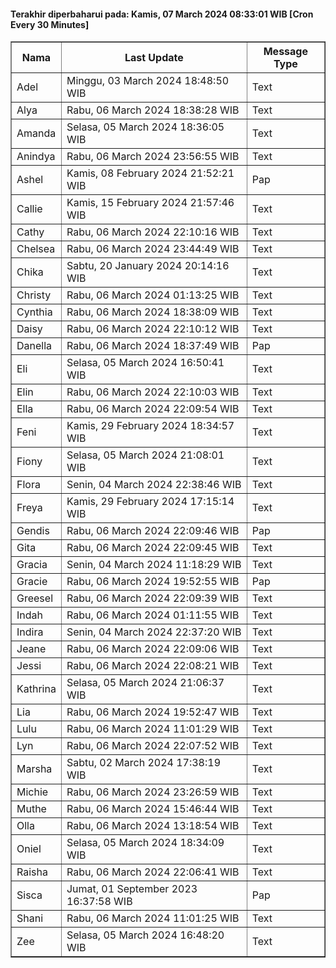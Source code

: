 #### Terakhir diperbaharui pada: Kamis, 07 March 2024 08:33:01 WIB [Cron Every 30 Minutes]

<table border='1'><tr><th>Nama</th><th>Last Update</th><th>Message Type</th></tr><tr><td>Adel</td><td>Minggu, 03 March 2024 18:48:50 WIB</td><td>Text</td></tr><tr><td>Alya</td><td>Rabu, 06 March 2024 18:38:28 WIB</td><td>Text</td></tr><tr><td>Amanda</td><td>Selasa, 05 March 2024 18:36:05 WIB</td><td>Text</td></tr><tr><td>Anindya</td><td>Rabu, 06 March 2024 23:56:55 WIB</td><td>Text</td></tr><tr><td>Ashel</td><td>Kamis, 08 February 2024 21:52:21 WIB</td><td>Pap</td></tr><tr><td>Callie</td><td>Kamis, 15 February 2024 21:57:46 WIB</td><td>Text</td></tr><tr><td>Cathy</td><td>Rabu, 06 March 2024 22:10:16 WIB</td><td>Text</td></tr><tr><td>Chelsea</td><td>Rabu, 06 March 2024 23:44:49 WIB</td><td>Text</td></tr><tr><td>Chika</td><td>Sabtu, 20 January 2024 20:14:16 WIB</td><td>Text</td></tr><tr><td>Christy</td><td>Rabu, 06 March 2024 01:13:25 WIB</td><td>Text</td></tr><tr><td>Cynthia</td><td>Rabu, 06 March 2024 18:38:09 WIB</td><td>Text</td></tr><tr><td>Daisy</td><td>Rabu, 06 March 2024 22:10:12 WIB</td><td>Text</td></tr><tr><td>Danella</td><td>Rabu, 06 March 2024 18:37:49 WIB</td><td>Pap</td></tr><tr><td>Eli</td><td>Selasa, 05 March 2024 16:50:41 WIB</td><td>Text</td></tr><tr><td>Elin</td><td>Rabu, 06 March 2024 22:10:03 WIB</td><td>Text</td></tr><tr><td>Ella</td><td>Rabu, 06 March 2024 22:09:54 WIB</td><td>Text</td></tr><tr><td>Feni</td><td>Kamis, 29 February 2024 18:34:57 WIB</td><td>Text</td></tr><tr><td>Fiony</td><td>Selasa, 05 March 2024 21:08:01 WIB</td><td>Text</td></tr><tr><td>Flora</td><td>Senin, 04 March 2024 22:38:46 WIB</td><td>Text</td></tr><tr><td>Freya</td><td>Kamis, 29 February 2024 17:15:14 WIB</td><td>Text</td></tr><tr><td>Gendis</td><td>Rabu, 06 March 2024 22:09:46 WIB</td><td>Pap</td></tr><tr><td>Gita</td><td>Rabu, 06 March 2024 22:09:45 WIB</td><td>Text</td></tr><tr><td>Gracia</td><td>Senin, 04 March 2024 11:18:29 WIB</td><td>Text</td></tr><tr><td>Gracie</td><td>Rabu, 06 March 2024 19:52:55 WIB</td><td>Pap</td></tr><tr><td>Greesel</td><td>Rabu, 06 March 2024 22:09:39 WIB</td><td>Text</td></tr><tr><td>Indah</td><td>Rabu, 06 March 2024 01:11:55 WIB</td><td>Text</td></tr><tr><td>Indira</td><td>Senin, 04 March 2024 22:37:20 WIB</td><td>Text</td></tr><tr><td>Jeane</td><td>Rabu, 06 March 2024 22:09:06 WIB</td><td>Text</td></tr><tr><td>Jessi</td><td>Rabu, 06 March 2024 22:08:21 WIB</td><td>Text</td></tr><tr><td>Kathrina</td><td>Selasa, 05 March 2024 21:06:37 WIB</td><td>Text</td></tr><tr><td>Lia</td><td>Rabu, 06 March 2024 19:52:47 WIB</td><td>Text</td></tr><tr><td>Lulu</td><td>Rabu, 06 March 2024 11:01:29 WIB</td><td>Text</td></tr><tr><td>Lyn</td><td>Rabu, 06 March 2024 22:07:52 WIB</td><td>Text</td></tr><tr><td>Marsha</td><td>Sabtu, 02 March 2024 17:38:19 WIB</td><td>Text</td></tr><tr><td>Michie</td><td>Rabu, 06 March 2024 23:26:59 WIB</td><td>Text</td></tr><tr><td>Muthe</td><td>Rabu, 06 March 2024 15:46:44 WIB</td><td>Text</td></tr><tr><td>Olla</td><td>Rabu, 06 March 2024 13:18:54 WIB</td><td>Text</td></tr><tr><td>Oniel</td><td>Selasa, 05 March 2024 18:34:09 WIB</td><td>Text</td></tr><tr><td>Raisha</td><td>Rabu, 06 March 2024 22:06:41 WIB</td><td>Text</td></tr><tr><td>Sisca</td><td>Jumat, 01 September 2023 16:37:58 WIB</td><td>Pap</td></tr><tr><td>Shani</td><td>Rabu, 06 March 2024 11:01:25 WIB</td><td>Text</td></tr><tr><td>Zee</td><td>Selasa, 05 March 2024 16:48:20 WIB</td><td>Text</td></tr></table>
